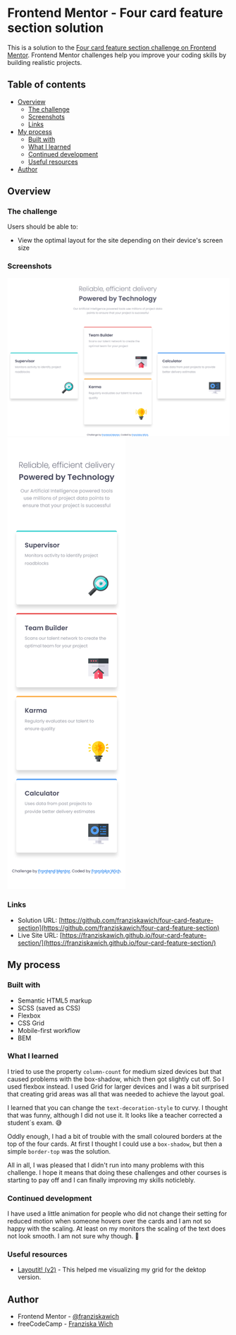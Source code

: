 # Frontend Mentor - Four card feature section solution

This is a solution to the [Four card feature section challenge on Frontend Mentor](https://www.frontendmentor.io/challenges/four-card-feature-section-weK1eFYK). Frontend Mentor challenges help you improve your coding skills by building realistic projects.

## Table of contents

- [Overview](#overview)
  - [The challenge](#the-challenge)
  - [Screenshots](#screenshots)
  - [Links](#links)
- [My process](#my-process)
  - [Built with](#built-with)
  - [What I learned](#what-i-learned)
  - [Continued development](#continued-development)
  - [Useful resources](#useful-resources)
- [Author](#author)

## Overview

### The challenge

Users should be able to:

- View the optimal layout for the site depending on their device's screen size

### Screenshots

![Desktop screenshot](./screenshot-desktop.png)
![Mobile screenshot](./screenshot-mobile.png)

### Links

- Solution URL: [https://github.com/franziskawich/four-card-feature-section](https://github.com/franziskawich/four-card-feature-section)
- Live Site URL: [https://franziskawich.github.io/four-card-feature-section/](https://franziskawich.github.io/four-card-feature-section/)

## My process

### Built with

- Semantic HTML5 markup
- SCSS (saved as CSS)
- Flexbox
- CSS Grid
- Mobile-first workflow
- BEM

### What I learned

I tried to use the property `column-count` for medium sized devices but that caused problems with the box-shadow, which then got slightly cut off. So I used flexbox instead. I used Grid for larger devices and I was a bit surprised that creating grid areas was all that was needed to achieve the layout goal.

I learned that you can change the `text-decoration-style` to curvy. I thought that was funny, although I did not use it. It looks like a teacher corrected a student`s exam. 😅

Oddly enough, I had a bit of trouble with the small coloured borders at the top of the four cards. At first I thought I could use a `box-shadow`, but then a simple `border-top` was the solution.

All in all, I was pleased that I didn't run into many problems with this challenge. I hope it means that doing these challenges and other courses is starting to pay off and I can finally improving my skills noticlebly.

### Continued development

I have used a little animation for people who did not change their setting for reduced motion when someone hovers over the cards and I am not so happy with the scaling. At least on my monitors the scaling of the text does not look smooth. I am not sure why though. 🤨

### Useful resources

- [Layoutit! (v2)](https://grid.layoutit.com/) - This helped me visualizing my grid for the dektop version.

## Author

- Frontend Mentor - [@franziskawich](https://www.frontendmentor.io/profile/franziskawich)
- freeCodeCamp - [Franziska Wich](https://www.freecodecamp.org/fcc35fab9df-6b8c-445e-8aec-36ee00e99ba0)
